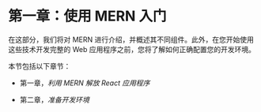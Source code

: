 # 第一章：使用 MERN 入门

在这部分，我们将对 MERN 进行介绍，并概述其不同组件。此外，在您开始使用这些技术开发完整的 Web 应用程序之前，您将了解如何正确配置您的开发环境。

本节包括以下章节：

+   第一章，*利用 MERN 解放 React 应用程序*

+   第二章，*准备开发环境*
